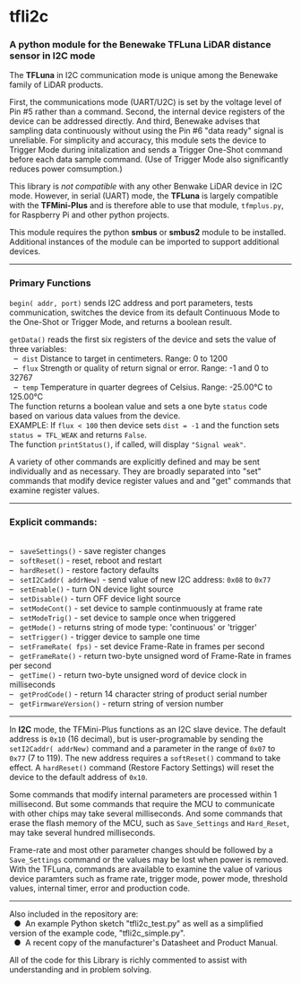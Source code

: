 # tfli2c
### A python module for the Benewake TFLuna LiDAR distance sensor in I2C mode

The **TFLuna** in I2C communication mode is unique among the Benewake family of LiDAR products.

First, the communications mode (UART/U2C) is set by the voltage level of Pin #5 rather than a command. Second, the internal device registers of the device can be addressed directly. And third, Benewake advises that sampling data continuously without using the Pin #6 "data ready" signal is unreliable.  For simplicity and accuracy, this module sets the device to Trigger Mode during initalization and sends a Trigger One-Shot command before each data sample command.  (Use of Trigger Mode also significantly reduces power comsumption.)

This library is *not compatible* with any other Benwake LiDAR device in I2C mode. However, in serial (UART) mode, the **TFLuna** is largely compatible with the **TFMini-Plus** and is therefore able to use that module, `tfmplus.py`, for Raspberry Pi and other python projects.

This module requires the python **smbus** or **smbus2** module to be installed.  Additional instances of the module can be imported to support additional devices.
<hr />

### Primary Functions

`begin( addr, port)` sends I2C address and port parameters, tests communication, switches the device from its default Continuous Mode to the One-Shot or Trigger Mode, and returns a boolean result.
 
`getData()` reads the first six registers of the device and sets the value of three variables:
<br />&nbsp;&nbsp;&#8211;&nbsp; `dist` Distance to target in centimeters. Range: 0 to 1200
<br />&nbsp;&nbsp;&#8211;&nbsp; `flux` Strength or quality of return signal or error. Range: -1 and 0 to 32767
<br />&nbsp;&nbsp;&#8211;&nbsp; `temp` Temperature in quarter degrees of Celsius. Range: -25.00°C to 125.00°C<br />
  The function returns a boolean value and sets a one byte `status` code based on various data values from the device.<br />
  EXAMPLE: If ```flux < 100``` then device sets  ```dist = -1``` and the function sets ```status = TFL_WEAK``` and returns ```False```.<br />
  The function ```printStatus()```, if called, will display ```"Signal weak"```.

A variety of other commands are explicitly defined and  may be sent individually and as necessary.  They are broadly separated into "set" commands that modify device register values and and "get" commands that examine register values.
<hr />

### Explicit commands:
<br />&#8211;&nbsp;&nbsp; `saveSettings()` - save register changes
<br />&#8211;&nbsp;&nbsp; `softReset()` - reset, reboot and restart
<br />&#8211;&nbsp;&nbsp; `hardReset()` - restore factory defaults
<br />&#8211;&nbsp;&nbsp; `setI2Caddr( addrNew)` - send value of new I2C address: `0x08` to `0x77`
<br />&#8211;&nbsp;&nbsp; `setEnable()` - turn ON device light source
<br />&#8211;&nbsp;&nbsp; `setDisable()` - turn OFF device light source
<br />&#8211;&nbsp;&nbsp; `setModeCont()` - set device to sample continmuously at frame rate
<br />&#8211;&nbsp;&nbsp; `setModeTrig()` - set device to sample once when triggered
<br />&#8211;&nbsp;&nbsp; `getMode()` - returns string of mode type: 'continuous' or 'trigger'
<br />&#8211;&nbsp;&nbsp; `setTrigger()` - trigger device to sample one time
<br />&#8211;&nbsp;&nbsp; `setFrameRate( fps)` - set device Frame-Rate in frames per second
<br />&#8211;&nbsp;&nbsp; `getFrameRate()` - return two-byte unsigned word of Frame-Rate in frames per second
<br />&#8211;&nbsp;&nbsp; `getTime()` - return two-byte unsigned word of device clock in milliseconds
<br />&#8211;&nbsp;&nbsp; `getProdCode()` - return 14 character string of product serial number
<br />&#8211;&nbsp;&nbsp; `getFirmwareVersion()`  - return string of version number

<hr>

In **I2C** mode, the TFMini-Plus functions as an I2C slave device.  The default address is `0x10` (16 decimal), but is user-programable by sending the `setI2Caddr( addrNew)` command and a parameter in the range of `0x07` to `0x77` (7 to 119).  The new address requires a `softReset()` command to take effect.  A `hardReset()` command (Restore Factory Settings) will reset the device to the default address of `0x10`.

Some commands that modify internal parameters are processed within 1 millisecond.  But some commands that require the MCU to communicate with other chips may take several milliseconds.  And some commands that erase the flash memory of the MCU, such as `Save_Settings` and `Hard_Reset`, may take several hundred milliseconds.

Frame-rate and most other parameter changes should be followed by a `Save_Settings` command or the values may be lost when power is removed.  With the TFLuna, commands are available to examine the value of various device paramters such as frame rate, trigger mode, power mode, threshold values, internal timer, error and production code.

<hr>

Also included in the repository are:
<br />&nbsp;&nbsp;&#9679;&nbsp; An example Python sketch "tfli2c_test.py" as well as a simplified version of the example code, "tfli2c_simple.py".
<br />&nbsp;&nbsp;&#9679;&nbsp; A recent copy of the manufacturer's Datasheet and Product Manual.

All of the code for this Library is richly commented to assist with understanding and in problem solving.

